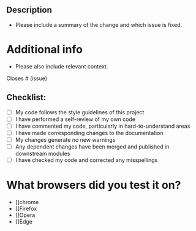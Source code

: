 ## Description

- Please include a summary of the change and which issue is fixed.

# Additional info
- Please also include relevant  context.

Closes # (issue)


## Checklist:

- [ ] My code follows the style guidelines of this project
- [ ] I have performed a self-review of my own code
- [ ] I have commented my code, particularly in hard-to-understand areas
- [ ] I have made corresponding changes to the documentation
- [ ] My changes generate no new warnings
- [ ] Any dependent changes have been merged and published in downstream modules
- [ ] I have checked my code and corrected any misspellings

# What browsers did you test it on?
- []chrome
- []Firefox
- []Opera
- []Edge
